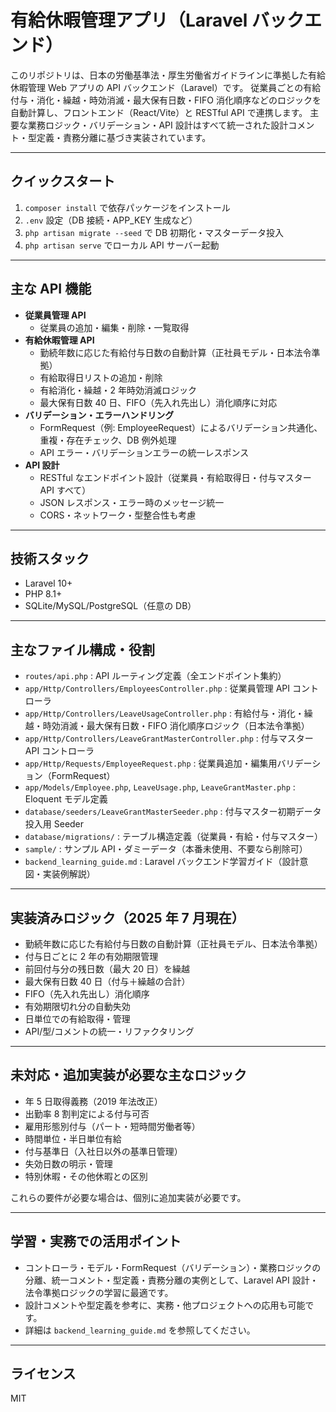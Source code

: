 # 有給休暇管理アプリ（Laravel バックエンド）

このリポジトリは、日本の労働基準法・厚生労働省ガイドラインに準拠した有給休暇管理 Web アプリの API バックエンド（Laravel）です。
従業員ごとの有給付与・消化・繰越・時効消滅・最大保有日数・FIFO 消化順序などのロジックを自動計算し、フロントエンド（React/Vite）と RESTful API で連携します。
主要な業務ロジック・バリデーション・API 設計はすべて統一された設計コメント・型定義・責務分離に基づき実装されています。

---

## クイックスタート

1. `composer install` で依存パッケージをインストール
2. `.env` 設定（DB 接続・APP_KEY 生成など）
3. `php artisan migrate --seed` で DB 初期化・マスターデータ投入
4. `php artisan serve` でローカル API サーバー起動

---

## 主な API 機能

-   **従業員管理 API**
    -   従業員の追加・編集・削除・一覧取得
-   **有給休暇管理 API**
    -   勤続年数に応じた有給付与日数の自動計算（正社員モデル・日本法令準拠）
    -   有給取得日リストの追加・削除
    -   有給消化・繰越・2 年時効消滅ロジック
    -   最大保有日数 40 日、FIFO（先入れ先出し）消化順序に対応
-   **バリデーション・エラーハンドリング**
    -   FormRequest（例: EmployeeRequest）によるバリデーション共通化、重複・存在チェック、DB 例外処理
    -   API エラー・バリデーションエラーの統一レスポンス
-   **API 設計**
    -   RESTful なエンドポイント設計（従業員・有給取得日・付与マスター API すべて）
    -   JSON レスポンス・エラー時のメッセージ統一
    -   CORS・ネットワーク・型整合性も考慮

---

## 技術スタック

-   Laravel 10+
-   PHP 8.1+
-   SQLite/MySQL/PostgreSQL（任意の DB）

---

## 主なファイル構成・役割

-   `routes/api.php` : API ルーティング定義（全エンドポイント集約）
-   `app/Http/Controllers/EmployeesController.php` : 従業員管理 API コントローラ
-   `app/Http/Controllers/LeaveUsageController.php` : 有給付与・消化・繰越・時効消滅・最大保有日数・FIFO 消化順序ロジック（日本法令準拠）
-   `app/Http/Controllers/LeaveGrantMasterController.php` : 付与マスター API コントローラ
-   `app/Http/Requests/EmployeeRequest.php` : 従業員追加・編集用バリデーション（FormRequest）
-   `app/Models/Employee.php`, `LeaveUsage.php`, `LeaveGrantMaster.php` : Eloquent モデル定義
-   `database/seeders/LeaveGrantMasterSeeder.php` : 付与マスター初期データ投入用 Seeder
-   `database/migrations/` : テーブル構造定義（従業員・有給・付与マスター）
-   `sample/` : サンプル API・ダミーデータ（本番未使用、不要なら削除可）
-   `backend_learning_guide.md` : Laravel バックエンド学習ガイド（設計意図・実装例解説）

---

## 実装済みロジック（2025 年 7 月現在）

-   勤続年数に応じた有給付与日数の自動計算（正社員モデル、日本法令準拠）
-   付与日ごとに 2 年の有効期限管理
-   前回付与分の残日数（最大 20 日）を繰越
-   最大保有日数 40 日（付与＋繰越の合計）
-   FIFO（先入れ先出し）消化順序
-   有効期限切れ分の自動失効
-   日単位での有給取得・管理
-   API/型/コメントの統一・リファクタリング

---

## 未対応・追加実装が必要な主なロジック

-   年 5 日取得義務（2019 年法改正）
-   出勤率 8 割判定による付与可否
-   雇用形態別付与（パート・短時間労働者等）
-   時間単位・半日単位有給
-   付与基準日（入社日以外の基準日管理）
-   失効日数の明示・管理
-   特別休暇・その他休暇との区別

これらの要件が必要な場合は、個別に追加実装が必要です。

---

## 学習・実務での活用ポイント

-   コントローラ・モデル・FormRequest（バリデーション）・業務ロジックの分離、統一コメント・型定義・責務分離の実例として、Laravel API 設計・法令準拠ロジックの学習に最適です。
-   設計コメントや型定義を参考に、実務・他プロジェクトへの応用も可能です。
-   詳細は `backend_learning_guide.md` を参照してください。

---

## ライセンス

MIT
